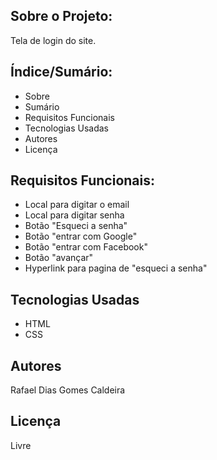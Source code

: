 ## Sobre o Projeto:
Tela de login do site.

## Índice/Sumário:
- Sobre  
- Sumário  
- Requisitos Funcionais  
- Tecnologias Usadas  
- Autores  
- Licença  

## Requisitos Funcionais:
- Local para digitar o email
- Local para digitar senha
- Botão "Esqueci a senha"
- Botão "entrar com Google"
- Botão "entrar com Facebook"
- Botão "avançar"
- Hyperlink para pagina de "esqueci a senha"

## Tecnologias Usadas
- HTML  
- CSS

## Autores
Rafael Dias Gomes Caldeira

## Licença
Livre
